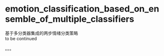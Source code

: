 # emotion_classification_based_on_ensemble_of_multiple_classifiers
基于多分类器集成的两步情绪分类策略  
to be continued  

。。。